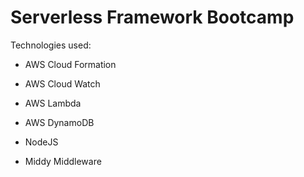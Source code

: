 # Serverless Framework Bootcamp

Technologies used:

- AWS Cloud Formation
- AWS Cloud Watch
- AWS Lambda
- AWS DynamoDB

- NodeJS

- Middy Middleware

